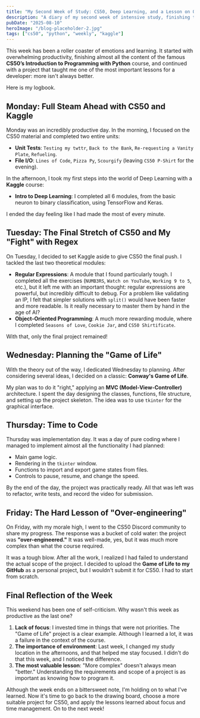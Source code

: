 ```yaml
---
title: "My Second Week of Study: CS50, Deep Learning, and a Lesson on Over-engineering"
description: "A diary of my second week of intensive study, finishing the CS50P course, my first steps with Kaggle, and a valuable lesson about complexity in projects."
pubDate: "2025-08-10"
heroImage: "/blog-placeholder-2.jpg"
tags: ["cs50", "python", "weekly", "kaggle"]
---
```


This week has been a roller coaster of emotions and learning. It started with overwhelming productivity, finishing almost all the content of the famous **CS50’s Introduction to Programming with Python** course, and continued with a project that taught me one of the most important lessons for a developer: more isn't always better.

Here is my logbook.

## Monday: Full Steam Ahead with CS50 and Kaggle

Monday was an incredibly productive day. In the morning, I focused on the CS50 material and completed two entire units:

*   **Unit Tests**: `Testing my twttr`, `Back to the Bank`, `Re-requesting a Vanity Plate`, `Refueling`.
*   **File I/O**: `Lines of Code`, `Pizza Py`, `Scourgify` (leaving `CS50 P-Shirt` for the evening).

In the afternoon, I took my first steps into the world of Deep Learning with a **Kaggle** course:
*   **Intro to Deep Learning**: I completed all 6 modules, from the basic neuron to binary classification, using TensorFlow and Keras.

I ended the day feeling like I had made the most of every minute.

## Tuesday: The Final Stretch of CS50 and My "Fight" with Regex

On Tuesday, I decided to set Kaggle aside to give CS50 the final push. I tackled the last two theoretical modules:

*   **Regular Expressions**: A module that I found particularly tough. I completed all the exercises (`NUMB3RS`, `Watch on YouTube`, `Working 9 to 5`, etc.), but it left me with an important thought: regular expressions are powerful, but incredibly difficult to debug. For a problem like validating an IP, I felt that simpler solutions with `split()` would have been faster and more readable. Is it really necessary to master them by hand in the age of AI?
*   **Object-Oriented Programming**: A much more rewarding module, where I completed `Seasons of Love`, `Cookie Jar`, and `CS50 Shirtificate`.

With that, only the final project remained!

## Wednesday: Planning the "Game of Life"

With the theory out of the way, I dedicated Wednesday to planning. After considering several ideas, I decided on a classic: **Conway's Game of Life**.

My plan was to do it "right," applying an **MVC (Model-View-Controller)** architecture. I spent the day designing the classes, functions, file structure, and setting up the project skeleton. The idea was to use `tkinter` for the graphical interface.

## Thursday: Time to Code

Thursday was implementation day. It was a day of pure coding where I managed to implement almost all the functionality I had planned:

*   Main game logic.
*   Rendering in the `tkinter` window.
*   Functions to import and export game states from files.
*   Controls to pause, resume, and change the speed.

By the end of the day, the project was practically ready. All that was left was to refactor, write tests, and record the video for submission.

## Friday: The Hard Lesson of "Over-engineering"

On Friday, with my morale high, I went to the CS50 Discord community to share my progress. The response was a bucket of cold water: the project was **"over-engineered."** It was well-made, yes, but it was much more complex than what the course required.

It was a tough blow. After all the work, I realized I had failed to understand the actual scope of the project. I decided to upload the **Game of Life to my GitHub** as a personal project, but I wouldn't submit it for CS50. I had to start from scratch.

## Final Reflection of the Week

This weekend has been one of self-criticism. Why wasn't this week as productive as the last one?

1.  **Lack of focus**: I invested time in things that were not priorities. The "Game of Life" project is a clear example. Although I learned a lot, it was a failure in the context of the course.
2.  **The importance of environment**: Last week, I changed my study location in the afternoons, and that helped me stay focused. I didn't do that this week, and I noticed the difference.
3.  **The most valuable lesson**: "More complex" doesn't always mean "better." Understanding the requirements and scope of a project is as important as knowing how to program it.

Although the week ends on a bittersweet note, I'm holding on to what I've learned. Now it's time to go back to the drawing board, choose a more suitable project for CS50, and apply the lessons learned about focus and time management. On to the next week!
